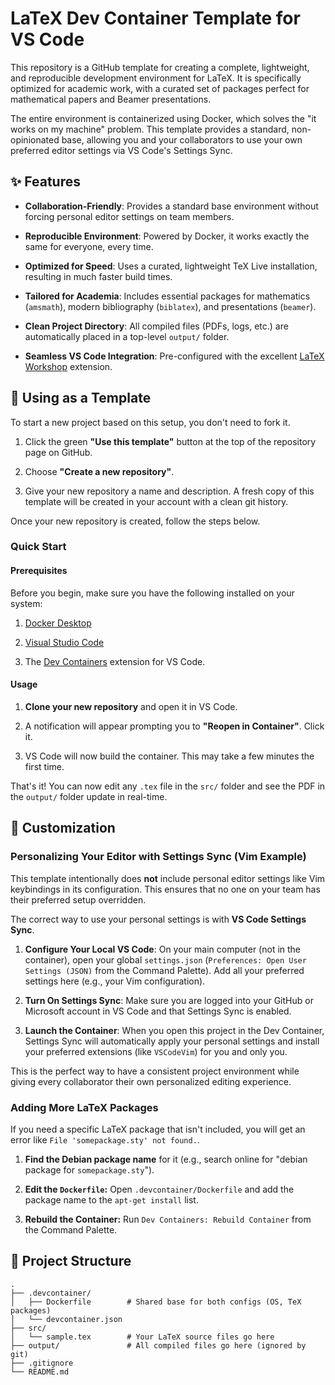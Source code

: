 # LaTeX Dev Container Template for VS Code

This repository is a GitHub template for creating a complete, lightweight, and reproducible development environment for LaTeX. It is specifically optimized for academic work, with a curated set of packages perfect for mathematical papers and Beamer presentations.

The entire environment is containerized using Docker, which solves the "it works on my machine" problem. This template provides a standard, non-opinionated base, allowing you and your collaborators to use your own preferred editor settings via VS Code's Settings Sync.

## ✨ Features

* **Collaboration-Friendly**: Provides a standard base environment without forcing personal editor settings on team members.

* **Reproducible Environment**: Powered by Docker, it works exactly the same for everyone, every time.

* **Optimized for Speed**: Uses a curated, lightweight TeX Live installation, resulting in much faster build times.

* **Tailored for Academia**: Includes essential packages for mathematics (`amsmath`), modern bibliography (`biblatex`), and presentations (`beamer`).

* **Clean Project Directory**: All compiled files (PDFs, logs, etc.) are automatically placed in a top-level `output/` folder.

* **Seamless VS Code Integration**: Pre-configured with the excellent [LaTeX Workshop](https://marketplace.visualstudio.com/items?itemName=James-Yu.latex-workshop) extension.

## 🚀 Using as a Template

To start a new project based on this setup, you don't need to fork it.

1. Click the green **"Use this template"** button at the top of the repository page on GitHub.

2. Choose **"Create a new repository"**.

3. Give your new repository a name and description. A fresh copy of this template will be created in your account with a clean git history.

Once your new repository is created, follow the steps below.

### Quick Start

#### Prerequisites

Before you begin, make sure you have the following installed on your system:

1. [Docker Desktop](https://www.docker.com/products/docker-desktop/)

2. [Visual Studio Code](https://code.visualstudio.com/)

3. The [Dev Containers](https://marketplace.visualstudio.com/items?itemName=ms-vscode-remote.remote-containers) extension for VS Code.

#### Usage

1. **Clone your new repository** and open it in VS Code.

2. A notification will appear prompting you to **"Reopen in Container"**. Click it.

3. VS Code will now build the container. This may take a few minutes the first time.

That's it! You can now edit any `.tex` file in the `src/` folder and see the PDF in the `output/` folder update in real-time.

## 🔧 Customization

### Personalizing Your Editor with Settings Sync (Vim Example)

This template intentionally does **not** include personal editor settings like Vim keybindings in its configuration. This ensures that no one on your team has their preferred setup overridden.

The correct way to use your personal settings is with **VS Code Settings Sync**.

1. **Configure Your Local VS Code**: On your main computer (not in the container), open your global `settings.json` (`Preferences: Open User Settings (JSON)` from the Command Palette). Add all your preferred settings here (e.g., your Vim configuration).

2. **Turn On Settings Sync**: Make sure you are logged into your GitHub or Microsoft account in VS Code and that Settings Sync is enabled.

3. **Launch the Container**: When you open this project in the Dev Container, Settings Sync will automatically apply your personal settings and install your preferred extensions (like `VSCodeVim`) for you and only you.

This is the perfect way to have a consistent project environment while giving every collaborator their own personalized editing experience.

### Adding More LaTeX Packages

If you need a specific LaTeX package that isn't included, you will get an error like `File 'somepackage.sty' not found.`.

1. **Find the Debian package name** for it (e.g., search online for "debian package for `somepackage.sty`").

2. **Edit the `Dockerfile`:** Open `.devcontainer/Dockerfile` and add the package name to the `apt-get install` list.

3. **Rebuild the Container:** Run `Dev Containers: Rebuild Container` from the Command Palette.


## 📁 Project Structure
```
.
├── .devcontainer/
│   ├── Dockerfile        # Shared base for both configs (OS, TeX packages)
│   └── devcontainer.json
├── src/
│   └── sample.tex        # Your LaTeX source files go here
├── output/               # All compiled files go here (ignored by git)
├── .gitignore
└── README.md
```
